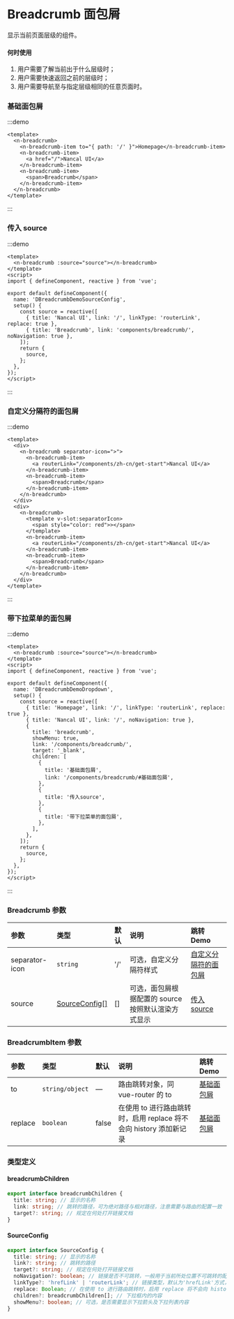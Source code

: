# Breadcrumb 面包屑

显示当前页面层级的组件。

#### 何时使用

1. 用户需要了解当前出于什么层级时；
2. 用户需要快速返回之前的层级时；
3. 用户需要导航至与指定层级相同的任意页面时。

### 基础面包屑

:::demo

```vue
<template>
  <n-breadcrumb>
    <n-breadcrumb-item to="{ path: '/' }">Homepage</n-breadcrumb-item>
    <n-breadcrumb-item>
      <a href="/">Nancal UI</a>
    </n-breadcrumb-item>
    <n-breadcrumb-item>
      <span>Breadcrumb</span>
    </n-breadcrumb-item>
  </n-breadcrumb>
</template>
```

:::

### 传入 source

:::demo

```vue
<template>
  <n-breadcrumb :source="source"></n-breadcrumb>
</template>
<script>
import { defineComponent, reactive } from 'vue';

export default defineComponent({
  name: 'DBreadcrumbDemoSourceConfig',
  setup() {
    const source = reactive([
      { title: 'Nancal UI', link: '/', linkType: 'routerLink', replace: true },
      { title: 'Breadcrumb', link: 'components/breadcrumb/', noNavigation: true },
    ]);
    return {
      source,
    };
  },
});
</script>
```

:::

### 自定义分隔符的面包屑

:::demo

```vue
<template>
  <div>
    <n-breadcrumb separator-icon=">">
      <n-breadcrumb-item>
        <a routerLink="/components/zh-cn/get-start">Nancal UI</a>
      </n-breadcrumb-item>
      <n-breadcrumb-item>
        <span>Breadcrumb</span>
      </n-breadcrumb-item>
    </n-breadcrumb>
  </div>
  <div>
    <n-breadcrumb>
      <template v-slot:separatorIcon>
        <span style="color: red">></span>
      </template>
      <n-breadcrumb-item>
        <a routerLink="/components/zh-cn/get-start">Nancal UI</a>
      </n-breadcrumb-item>
      <n-breadcrumb-item>
        <span>Breadcrumb</span>
      </n-breadcrumb-item>
    </n-breadcrumb>
  </div>
</template>
```

:::

### 带下拉菜单的面包屑

:::demo

```vue
<template>
  <n-breadcrumb :source="source"></n-breadcrumb>
</template>
<script>
import { defineComponent, reactive } from 'vue';

export default defineComponent({
  name: 'DBreadcrumbDemoDropdown',
  setup() {
    const source = reactive([
      { title: 'Homepage', link: '/', linkType: 'routerLink', replace: true },
      { title: 'Nancal UI', link: '/', noNavigation: true },
      {
        title: 'breadcrumb',
        showMenu: true,
        link: '/components/breadcrumb/',
        target: '_blank',
        children: [
          {
            title: '基础面包屑',
            link: '/components/breadcrumb/#基础面包屑',
          },
          {
            title: '传入source',
          },
          {
            title: '带下拉菜单的面包屑',
          },
        ],
      },
    ]);
    return {
      source,
    };
  },
});
</script>
```

:::

### Breadcrumb 参数

| 参数           | 类型                              | 默认 | 说明                                               | 跳转 Demo                                     |
| :------------- | :-------------------------------- | :--- | :------------------------------------------------- | :-------------------------------------------- |
| separator-icon | `string`                          | '/'  | 可选，自定义分隔符样式                             | [自定义分隔符的面包屑](#自定义分隔符的面包屑) |
| source         | [SourceConfig\[\]](#sourceconfig) | []   | 可选，面包屑根据配置的 source 按照默认渲染方式显示 | [传入 source](#传入source)                    |

### BreadcrumbItem 参数

| 参数    | 类型            | 默认  | 说明                                                               | 跳转 Demo                 |
| :------ | :-------------- | :---- | :----------------------------------------------------------------- | :------------------------ |
| to      | `string/object` | —     | 路由跳转对象，同 vue-router 的 to                                  | [基础面包屑](#基础面包屑) |
| replace | `boolean`       | false | 在使用 to 进行路由跳转时，启用 replace 将不会向 history 添加新记录 | [基础面包屑](#基础面包屑) |

### 类型定义

#### breadcrumbChildren

```ts
export interface breadcrumbChildren {
  title: string; // 显示的名称
  link: string; // 跳转的路径，可为绝对路径与相对路径，注意需要与路由的配置一致
  target?: string; // 规定在何处打开链接文档
}
```

#### SourceConfig

```ts
export interface SourceConfig {
  title: string; // 显示的名称
  link?: string; // 跳转的路径
  target?: string; // 规定在何处打开链接文档
  noNavigation?: boolean; // 链接是否不可跳转，一般用于当前所处位置不可跳转的配置
  linkType?: 'hrefLink' | 'routerLink'; // 链接类型，默认为'hrefLink'方式，可选'hrefLink' 或 'routerLink'
  replace: Boolean; // 在使用 to 进行路由跳转时，启用 replace 将不会向 history 添加新记录
  children?: breadcrumbChildren[]; // 下拉框内的内容
  showMenu?: boolean; // 可选，是否需要显示下拉箭头及下拉列表内容
}
```
